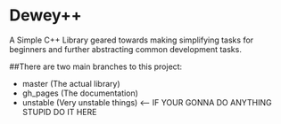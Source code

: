 Dewey++
=====

A Simple C++ Library geared towards making simplifying tasks for beginners and further abstracting common development tasks.

##There are two main branches to this project:

  * master (The actual library)
  * gh_pages (The documentation) 
  * unstable (Very unstable things)  <-- IF YOUR GONNA DO ANYTHING STUPID DO IT HERE
